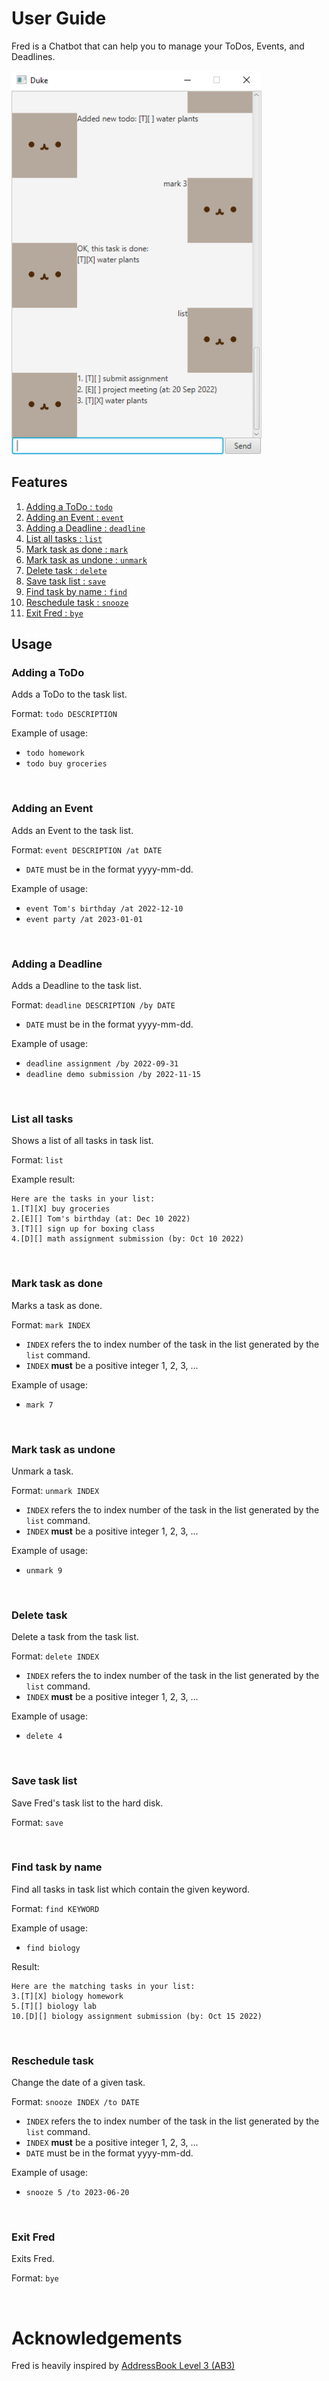<!-- Inspired by AB3 user guide https://se-education.org/addressbook-level3/UserGuide.html --->

# User Guide
Fred is a Chatbot that can help you to manage your ToDos, Events, and Deadlines.

<img src="Ui.png" alt="Fred Screenshot" width="400"/>

<br/>


## Features
1. [Adding a ToDo : `todo`](#Adding-a-ToDo)
2. [Adding an Event : `event`](#Adding-an-Event)
2. [Adding a Deadline : `deadline`](#Adding-a-Deadline)
3. [List all tasks : `list`](#List-all-tasks)
4. [Mark task as done : `mark`](#Mark-task-as-done)
5. [Mark task as undone : `unmark`](#Mark-task-as-undone)
6. [Delete task : `delete`](#Delete-task)
7. [Save task list : `save`](#Save-task-list)
8. [Find task by name : `find`](#Find-task-by-name)
9. [Reschedule task : `snooze`](#Reschedule-task)
10. [Exit Fred : `bye`](#Exit-Fred)


## Usage

### Adding a ToDo
Adds a ToDo to the task list.

Format: `todo DESCRIPTION`

Example of usage:

- `todo homework`
- `todo buy groceries`

<br/>


### Adding an Event
Adds an Event to the task list.

Format: `event DESCRIPTION /at DATE`
- `DATE` must be in the format yyyy-mm-dd.

Example of usage:

- `event Tom's birthday /at 2022-12-10`
- `event party /at 2023-01-01`

<br/>


### Adding a Deadline
Adds a Deadline to the task list.

Format: `deadline DESCRIPTION /by DATE`
- `DATE` must be in the format yyyy-mm-dd.

Example of usage:

- `deadline assignment /by 2022-09-31`
- `deadline demo submission /by 2022-11-15`

<br/>


### List all tasks
Shows a list of all tasks in task list.

Format: `list`

Example result:

```
Here are the tasks in your list:
1.[T][X] buy groceries
2.[E][] Tom's birthday (at: Dec 10 2022)
3.[T][] sign up for boxing class
4.[D][] math assignment submission (by: Oct 10 2022)
```

<br/>


### Mark task as done
Marks a task as done.

Format: `mark INDEX`
- `INDEX` refers the to index number of the task in the list generated by the `list` command.
- `INDEX` **must** be a positive integer 1, 2, 3, ...

Example of usage:

- `mark 7`

<br/>


### Mark task as undone
Unmark a task.

Format: `unmark INDEX`
- `INDEX` refers the to index number of the task in the list generated by the `list` command.
- `INDEX` **must** be a positive integer 1, 2, 3, ...

Example of usage:

- `unmark 9`

<br/>


### Delete task
Delete a task from the task list.

Format: `delete INDEX`
- `INDEX` refers the to index number of the task in the list generated by the `list` command.
- `INDEX` **must** be a positive integer 1, 2, 3, ...

Example of usage:

- `delete 4`

<br/>


### Save task list
Save Fred's task list to the hard disk.

Format: `save`

<br/>


### Find task by name
Find all tasks in task list which contain the given keyword.

Format: `find KEYWORD`

Example of usage:

- `find biology`

Result:

```
Here are the matching tasks in your list:
3.[T][X] biology homework
5.[T][] biology lab
10.[D][] biology assignment submission (by: Oct 15 2022)
```

<br/>


### Reschedule task
Change the date of a given task.

Format: `snooze INDEX /to DATE`
- `INDEX` refers the to index number of the task in the list generated by the `list` command.
- `INDEX` **must** be a positive integer 1, 2, 3, ...
- `DATE` must be in the format yyyy-mm-dd.

Example of usage:

- `snooze 5 /to 2023-06-20`

<br/>


### Exit Fred
Exits Fred.

Format: `bye`

<br/>


# Acknowledgements
Fred is heavily inspired by [AddressBook Level 3 (AB3)](https://se-education.org/addressbook-level3/)